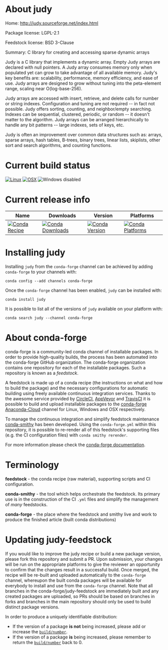 About judy
==========

Home: http://judy.sourceforge.net/index.html

Package license: LGPL-2.1

Feedstock license: BSD 3-Clause

Summary: C library for creating and accessing sparse dynamic arrays

Judy is a C library that implements a dynamic array.  Empty Judy arrays are
declared with null pointers.  A Judy array consumes memory only when
populated yet can grow to take advantage of all available memory.  Judy's key
benefits are:  scalability, performance, memory efficiency, and ease of use.
Judy arrays are designed to grow without tuning into the peta-element range,
scaling near O(log-base-256).

Judy arrays are accessed with insert, retrieve, and delete calls for number
or string indexes.  Configuration and tuning are not required -- in fact not
possible.  Judy offers sorting, counting, and neighbor/empty searching.
Indexes can be sequential, clustered, periodic, or random -- it doesn't
matter to the algorithm.  Judy arrays can be arranged hierarchically to
handle any bit patterns -- large indexes, sets of keys, etc.

Judy is often an improvement over common data structures such as:  arrays,
sparse arrays, hash tables, B-trees, binary trees, linear lists, skiplists,
other sort and search algorithms, and counting functions.


Current build status
====================

[![Linux](https://img.shields.io/circleci/project/github/conda-forge/judy-feedstock/master.svg?label=Linux)](https://circleci.com/gh/conda-forge/judy-feedstock)
[![OSX](https://img.shields.io/travis/conda-forge/judy-feedstock/master.svg?label=macOS)](https://travis-ci.org/conda-forge/judy-feedstock)
![Windows disabled](https://img.shields.io/badge/Windows-disabled-lightgrey.svg)

Current release info
====================

| Name | Downloads | Version | Platforms |
| --- | --- | --- | --- |
| [![Conda Recipe](https://img.shields.io/badge/recipe-judy-green.svg)](https://anaconda.org/conda-forge/judy) | [![Conda Downloads](https://img.shields.io/conda/dn/conda-forge/judy.svg)](https://anaconda.org/conda-forge/judy) | [![Conda Version](https://img.shields.io/conda/vn/conda-forge/judy.svg)](https://anaconda.org/conda-forge/judy) | [![Conda Platforms](https://img.shields.io/conda/pn/conda-forge/judy.svg)](https://anaconda.org/conda-forge/judy) |

Installing judy
===============

Installing `judy` from the `conda-forge` channel can be achieved by adding `conda-forge` to your channels with:

```
conda config --add channels conda-forge
```

Once the `conda-forge` channel has been enabled, `judy` can be installed with:

```
conda install judy
```

It is possible to list all of the versions of `judy` available on your platform with:

```
conda search judy --channel conda-forge
```


About conda-forge
=================

conda-forge is a community-led conda channel of installable packages.
In order to provide high-quality builds, the process has been automated into the
conda-forge GitHub organization. The conda-forge organization contains one repository
for each of the installable packages. Such a repository is known as a *feedstock*.

A feedstock is made up of a conda recipe (the instructions on what and how to build
the package) and the necessary configurations for automatic building using freely
available continuous integration services. Thanks to the awesome service provided by
[CircleCI](https://circleci.com/), [AppVeyor](http://www.appveyor.com/)
and [TravisCI](https://travis-ci.org/) it is possible to build and upload installable
packages to the [conda-forge](https://anaconda.org/conda-forge)
[Anaconda-Cloud](http://docs.anaconda.org/) channel for Linux, Windows and OSX respectively.

To manage the continuous integration and simplify feedstock maintenance
[conda-smithy](http://github.com/conda-forge/conda-smithy) has been developed.
Using the ``conda-forge.yml`` within this repository, it is possible to re-render all of
this feedstock's supporting files (e.g. the CI configuration files) with ``conda smithy rerender``.

For more information please check the [conda-forge documentation](https://conda-forge.org/docs/).

Terminology
===========

**feedstock** - the conda recipe (raw material), supporting scripts and CI configuration.

**conda-smithy** - the tool which helps orchestrate the feedstock.
                   Its primary use is in the construction of the CI ``.yml`` files
                   and simplify the management of *many* feedstocks.

**conda-forge** - the place where the feedstock and smithy live and work to
                  produce the finished article (built conda distributions)


Updating judy-feedstock
=======================

If you would like to improve the judy recipe or build a new
package version, please fork this repository and submit a PR. Upon submission,
your changes will be run on the appropriate platforms to give the reviewer an
opportunity to confirm that the changes result in a successful build. Once
merged, the recipe will be re-built and uploaded automatically to the
`conda-forge` channel, whereupon the built conda packages will be available for
everybody to install and use from the `conda-forge` channel.
Note that all branches in the conda-forge/judy-feedstock are
immediately built and any created packages are uploaded, so PRs should be based
on branches in forks and branches in the main repository should only be used to
build distinct package versions.

In order to produce a uniquely identifiable distribution:
 * If the version of a package **is not** being increased, please add or increase
   the [``build/number``](http://conda.pydata.org/docs/building/meta-yaml.html#build-number-and-string).
 * If the version of a package **is** being increased, please remember to return
   the [``build/number``](http://conda.pydata.org/docs/building/meta-yaml.html#build-number-and-string)
   back to 0.